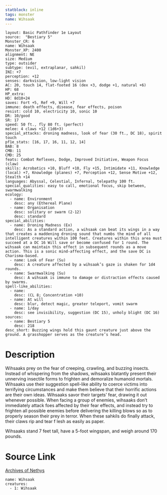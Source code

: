 ```yaml
---
statblock: inline
tags: monster
name: Wihsaak
---
```

```statblock
layout: Basic Pathfinder 1e Layout
source:  "Bestiary 5"
Monster_CR: 6
name: Wihsaak
Monster_XP: 2400
alignment: NE
size: Medium
type: outsider
subtype: (evil, extraplanar, sahkil)
INI: +7
perception: +12
senses: darkvision, low-light vision
AC: 20, touch 14, flat-footed 16 (dex +3, dodge +1, natural +6)
HP: 68
HP_extra: 
HD: 8d10+24
saves: Fort +5, Ref +9, Will +7
immune: death effects, disease, fear effects, poison
resist: cold 10, electricity 10, sonic 10
DR: 10/good
SR: 17
speed: 50 ft., fly 80 ft. (perfect)
melee: 4 claws +12 (1d6+3)
special_attacks: droning madness, look of fear (30 ft., DC 18), spirit touch
pf1e_stats: [16, 17, 16, 11, 12, 14]
BAB: 8
CMB: 11
CMD: 25
feats: Combat Reflexes, Dodge, Improved Initiative, Weapon Focus (claw)
skills: Acrobatics +10, Bluff +10, Fly +15, Intimidate +11, Knowledge (local) +7, Knowledge (planes) +7, Perception +12, Sense Motive +12, Stealth +14
languages: Abyssal, Celestial, Infernal, telepathy 100 ft.
special_qualities: easy to call, emotional focus, skip between, swarmwalking
ecology:
  - name: Environment
    desc: any (Ethereal Plane)
  - name: Organisation
    desc: solitary or swarm (2-12)
    desc: standard
special_abilities:
  - name: Droning Madness (Ex)
    desc: As a standard action, a wihsaak can beat its wings in a way that creates a maddening droning sound that numbs the mind of all intelligent creatures within 100 feet. Creatures within this area must succeed at a DC 16 Will save or become confused for 1 round. The wihsaak can maintain this effect in subsequent rounds as a move action. This is a sonic mind-affecting effect, and the save DC is Charisma-based.
  - name: Look of Fear (Su)
    desc: A creature affected by a wihsaak’s gaze is shaken for 1d4 rounds.
  - name: Swarmwalking (Su)
    desc: A wihsaak is immune to damage or distraction effects caused by swarms.
spell-like_abilities:
  - name:
    desc: (CL 8; Concentration +10)
  - name: At will
    desc: blur, detect magic, greater teleport, vomit swarm
  - name: 1/day
    desc: see invisibility, suggestion (DC 15), unholy blight (DC 16)
sources:
  - name: Bestiary 5
    desc: 218
desc_short: Buzzing wings hold this gaunt creature just above the ground. A grasshopper serves as the creature’s head.
```
# Description
Wihsaaks prey on the fear of creeping, crawling, and buzzing insects. Instead of whispering from the shadows, wihsaaks blatantly present their unnerving insectile forms to frighten and demoralize humanoid mortals. Wihsaaks use their suggestion spell-like ability to coerce victims into terrifying circumstances and make them believe that their horrific actions are their own ideas. Wihsaaks savor their targets’ fear, drawing it out whenever possible. When facing a group of enemies, wihsaaks don’t immediately attack foes affected by their fear effects, and instead try to frighten all possible enemies before delivering the killing blows so as to properly season their prey in terror. When these sahkils do finally attack, their claws rip and tear f lesh as easily as paper.

 Wihsaaks stand 7 feet tall, have a 5-foot wingspan, and weigh around 170 pounds.
# Source Link
[Archives of Nethys](https://aonprd.com/MonsterDisplay.aspx?ItemName=Wihsaak)
```encounter-table
name: Wihsaak
creatures:
  - 1: Wihsaak
```
